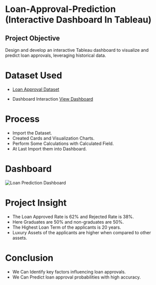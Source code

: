 # Loan-Approval-Prediction (Interactive Dashboard In Tableau)
## Project Objective
Design and develop an interactive Tableau dashboard to visualize and predict loan approvals, leveraging historical data.

# Dataset Used
- <a href="https://github.com/Poojitha2509/Loan-Approval-Prediction-In-Tableau/blob/main/loan_approval_dataset.csv">Loan Approval Dataset</a>


- Dashboard Interaction <a href="https://github.com/Poojitha2509/Loan-Approval-Prediction-In-Tableau/blob/main/Loan%20Prediction%20Dashboard.png">View Dashboard</a>
# Process
- Import the Dataset.
- Created Cards and Visualization Charts.
- Perform Some Calculations with Calculated Field.
- At Last Import them into Dashboard.
# Dashboard
![Loan Prediction Dashboard](https://github.com/user-attachments/assets/53ab7178-53ea-4798-b5c6-c5eebade25e8)
# Project Insight
- The Loan Approved Rate is 62% and Rejected Rate is 38%.
- Here Graduates are 50% and non-graduates are 50%.
- The Highest Loan Term of the applicants is 20 years.
- Luxury Assets of the applicants are higher when compared to other assets.
# Conclusion
- We Can Identify key factors influencing loan approvals.
- We Can Predict loan approval probabilities with high accuracy.

